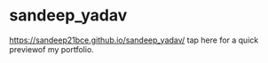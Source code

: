 # sandeep_yadav


https://sandeep21bce.github.io/sandeep_yadav/ tap here for a quick previewof my portfolio.
